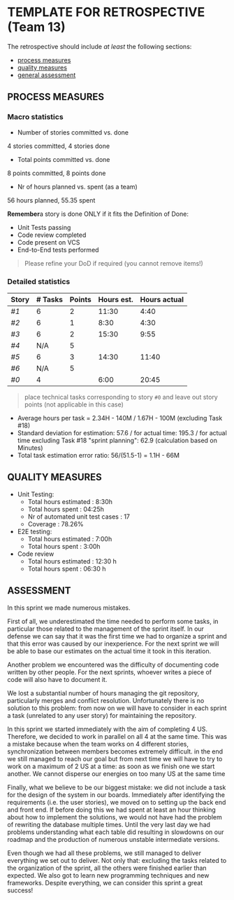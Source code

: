 TEMPLATE FOR RETROSPECTIVE (Team 13)
=====================================

The retrospective should include _at least_ the following
sections:

- [process measures](#process-measures)
- [quality measures](#quality-measures)
- [general assessment](#assessment)

## PROCESS MEASURES 

### Macro statistics

- Number of stories committed vs. done 

4 stories committed, 4 stories done

- Total points committed vs. done 

8 points committed, 8 points done

- Nr of hours planned vs. spent (as a team)

56 hours planned, 55.35 spent

**Remember**a story is done ONLY if it fits the Definition of Done:
 
- Unit Tests passing
- Code review completed
- Code present on VCS
- End-to-End tests performed

> Please refine your DoD if required (you cannot remove items!) 

### Detailed statistics

| Story  | # Tasks | Points | Hours est. | Hours actual |
|--------|---------|--------|------------|--------------|
| _#1_   |     6    |    2   |      11:30      |     4:40         |
| _#2_   |     6    |    1   |       8:30      |     4:30         |
| _#3_   |     6    |    2   |      15:30      |     9:55         |
| _#4_   |     N/A  |    5   |                 |                  |
| _#5_   |     6    |    3   |      14:30      |     11:40        |
| _#6_   |     N/A  |    5   |                 |                  |
| _#0_   |     4    |        |      6:00       |     20:45        |
   

> place technical tasks corresponding to story `#0` and leave out story points (not applicable in this case)

- Average hours per task = 2.34H - 140M / 1.67H - 100M (excluding Task #18)
- Standard deviation for estimation: 57.6 / for actual time: 195.3 / for actual time excluding Task #18 "sprint planning": 62.9 (calculation based on Minutes)
- Total task estimation error ratio: 56/(51.5-1) = 1.1H - 66M

  
## QUALITY MEASURES 

- Unit Testing:
  - Total hours estimated : 8:30h
  - Total hours spent : 04:25h
  - Nr of automated unit test cases : 17
  - Coverage : 78.26%
- E2E testing:
  - Total hours estimated : 7:00h
  - Total hours spent : 3:00h
- Code review 
  - Total hours estimated : 12:30 h
  - Total hours spent : 06:30 h
  


## ASSESSMENT

In this sprint we made numerous mistakes. 

First of all, we underestimated the time needed to perform some tasks, in particular those related to the management of the sprint itself. In our defense we can say that it was the first time we had to organize a sprint and that this error was caused by our inexperience. For the next sprint we will be able to base our estimates on the actual time it took in this iteration.

Another problem we encountered was the difficulty of documenting code written by other people. For the next sprints, whoever writes a piece of code will also have to document it.

We lost a substantial number of hours managing the git repository, particularly merges and conflict resolution. Unfortunately there is no solution to this problem: from now on we will have to consider in each sprint a task (unrelated to any user story) for maintaining the repository.

In this sprint we started immediately with the aim of completing 4 US. Therefore, we decided to work in parallel on all 4 at the same time. This was a mistake because when the team works on 4 different stories, synchronization between members becomes extremely difficult. in the end we still managed to reach our goal but from next time we will have to try to work on a maximum of 2 US at a time: as soon as we finish one we start another. We cannot disperse our energies on too many US at the same time

Finally, what we believe to be our biggest mistake: we did not include a task for the design of the system in our boards. Immediately after identifying the requirements (i.e. the user stories), we moved on to setting up the back end and front end. If before doing this we had spent at least an hour thinking about how to implement the solutions, we would not have had the problem of rewriting the database multiple times. Until the very last day we had problems understanding what each table did resulting in slowdowns on our roadmap and the production of numerous unstable intermediate versions.

Even though we had all these problems, we still managed to deliver everything we set out to deliver. Not only that: excluding the tasks related to the organization of the sprint, all the others were finished earlier than expected. We also got to learn new programming techniques and new frameworks. Despite everything, we can consider this sprint a great success!


